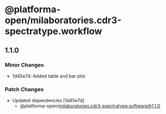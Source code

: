 # @platforma-open/milaboratories.cdr3-spectratype.workflow

## 1.1.0

### Minor Changes

- 1d45e7d: Added table and bar plot

### Patch Changes

- Updated dependencies [1d45e7d]
  - @platforma-open/milaboratories.cdr3-spectratype.software@1.1.0
